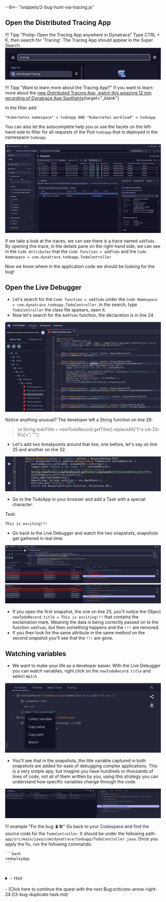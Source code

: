 --8<-- "snippets/2-bug-hunt-via-tracing.js"

## Open the Distributed Tracing App
!!! Tipp "Protip: Open the Tracing App anywhere in Dynatrace"
    Type CTRL + K, then search for 'Tracing'. The Tracing App should appear in the Super Search.
    ![TODO App](img/open_tracing_app.png)

!!! Tipp "Want to learn more about the Tracing App?"
    If you want to learn more about the [new Distributed Tracing App, watch this amazing 12 min recording of Dynatrace App Spotlights](https://www.youtube.com/watch?v=O4zWlwJ4hsA){target="_blank"}

In the filter add:

```text
"Kubernetes namespace" = todoapp AND "Kubernetes workload" = todoapp
```

You can also let the autocomplete help you or use the facets on the left-hand side to filter for all requests of the Pod `todoapp` that is deployed in the namespace `todoapp`.

![TODO App](img/tracing_app_filter.png)

If we take a look at the traces, we can see there is a trace named `addTodo`. By opening this trace, in the details pane on the right-hand side, we can see in the `Code Attributes` that the `Code function = addTodo` and the `Code Namespace = com.dynatrace.todoapp.TodoController`

Now we know where in the application code we should be looking for the bug!

## Open the Live Debugger

- Let's search for the `Code function = addTodo` under the `Code Namespace = com.dynatrace.todoapp.TodoController`. In the search,  type `TodoController` the class file appears, open it.
- Now let's search for the `AddTodo` function, the declaration is in line 24.

![AddToDo Method Source](img/todo_addtodo_method_source.png)

Notice anything unusual? The developer left a String function on line 28:

> `28` String todoTitle = newTodoRecord.getTitle().replaceAll("[^a-zA-Z0-9\\s]+", "");

- Let's add two breakpoints around that line, one before, let's say on line 25 and another on line 32.

![AddToDo New Active Breakpoints](img/todo_addtodo_new_active_breakpoints.png)

- Go to the TodoApp in your browser and add a Task with a special character.

Task:
```text
This is exciting!!!
```

- Go back to the Live Debugger and watch the two snapshots, snapshots get gathered in real time.

![AddToDo Snapshots](img/todo_addtodo_snapshots.png)

- If you open the first snapshot, the one on line 25, you'll notice the Object `newTodoRecord.title = This is exciting!!!` that contains the exclamation mark. Meaning the data is being correctly passed on to the function `addTodo`, but then something happens and the `!!!` are removed.
- If you then look for the same attribute in the same method on the second snapshot you'll see that the `!!!` are gone.

## Watching variables
- We want to make your life as a developer easier. With the Live Debugger you can watch variables, right click on the  `newTodoRecord.title` and select `Watch`

![watching variables](img/ld_watch.png)

- You'll see that in the snapshots, the title variable captured in both snapshots are added for ease of debugging complex applications. This is a very simple app, but imagine you have hundreds or thousands of lines of code, not all of them written by you, using this strategy you can understand how specific variables change through the code.

![watching variables](img/ld_watch2.png)

!!! example "Fix the bug 🪲🛠️"
    Go back to your Codespace and find the source code for the `TodoController`. It should be under the following path: `app/src/main/java/com/dynatrace/todoapp/TodoController.java`. Once you apply the fix, run the following commands:

    ```bash
    redeployApp
    ```

<!-- 
TODO: add function fix bug, that swaps branch and recompiles, we can add the info of the branch to the container so the LD knows which git to take so the source matches
-->

<br>
<details>
<summary>💡 Hint</summary>

Before
```javascript
String todoTitle = newTodoRecord.getTitle().replaceAll("[^a-zA-Z0-9\\s]+", "");
newTodoRecord.setTitle(todoTitle);
```

After
```javascript
//String todoTitle = newTodoRecord.getTitle().replaceAll("[^a-zA-Z0-9\\s]+", "");
String todoTitle = newTodoRecord.getTitle();
newTodoRecord.setTitle(todoTitle);
```
</details> 
<br>

<div class="grid cards" markdown>
- [Click here to continue the quest with the next Bug:octicons-arrow-right-24:](3-bug-duplicate-task.md)
</div>
